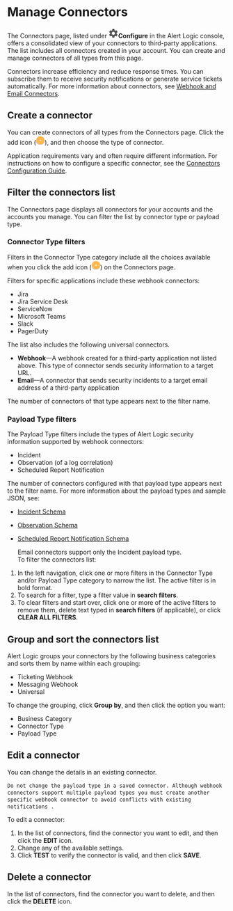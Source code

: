 # Manage Connectors

The Connectors page, listed under ![](../../Resources/Images/dashboard/configure-icon.png)**Configure** in the Alert Logic console, offers a consolidated view of your connectors to third-party applications. The list includes all connectors created in your account. You can create and manage connectors of all types from this page.

Connectors increase efficiency and reduce response times. You can subscribe them to receive security notifications or generate service tickets  automatically. For more information about connectors, see [Webhook and Email Connectors](../connectors.md).

## Create a connector

You can create connectors of all types from the Connectors page. Click  the add icon (![](../../Resources/Images/Icons/cdAddPlus.png)), and then choose the type of connector.

Application requirements vary and often require different information. For instructions on how to configure a specific connector, see the [Connectors Configuration Guide](../connectors/connectors.md).

## Filter the connectors list

The Connectors page displays all connectors for your accounts and the accounts you manage. You can filter the list by connector type or payload type.

### Connector Type filters

Filters in the Connector Type category include all the choices available when you click the add icon (![](../../Resources/Images/Icons/cdAddPlus.png)) on the Connectors page.

Filters for specific applications include these webhook connectors:

* Jira
* Jira Service Desk
* ServiceNow
* Microsoft Teams
* Slack
* PagerDuty

The list also includes the following universal connectors.

* **Webhook**—A webhook created for a third-party application not listed above. This type of connector sends security information to a target URL.
* **Email**—A connector that sends security incidents to a target email address of a  third-party application

The number of connectors of that type appears next to the filter name.

### Payload Type filters

The Payload Type filters include the  types of Alert Logic security information supported by webhook connectors:

* Incident
* Observation (of a log correlation)
* Scheduled Report Notification

The number of connectors configured with that payload type appears next to the filter name. For more information about the payload types and  sample JSON, see:

* [Incident Schema](../connectors/incident.md)
* [Observation Schema](../connectors/observation.md)
* [Scheduled Report Notification Schema](../connectors/scheduled-report-notification-payload.md)

    Email connectors support only the Incident payload type.    
To filter the connectors list:

1. In the left navigation, click one or more filters in the Connector Type and/or Payload Type category to narrow the list. The active filter is in bold format.
2. To search for a filter, type a filter value in **search filters**.
3. To clear filters and start over, click one or more of the active filters to remove them, delete text typed in **search filters** (if applicable), or click **CLEAR ALL FILTERS**.

## Group and sort the connectors list

Alert Logic groups your connectors by the following business categories and sorts them by name within each grouping:

* Ticketing Webhook
* Messaging Webhook
* Universal

To change the grouping,  click **Group by**, and then click the option you want:

* Business Category
* Connector Type
* Payload Type

## Edit a connector

You can change the details in an existing connector.

    Do not change the payload type in a saved connector. Although webhook connectors support multiple payload types you must create another specific webhook connector to avoid conflicts with existing notifications .    
To edit  a connector:

1. In the list of connectors, find the connector you want to edit, and then click the **EDIT** icon.
2. Change any of the available settings.
3. Click **TEST** to verify the connector is valid, and then click **SAVE**.

## Delete a connector

In the list of connectors, find the connector you want to delete, and then click the **DELETE** icon.
